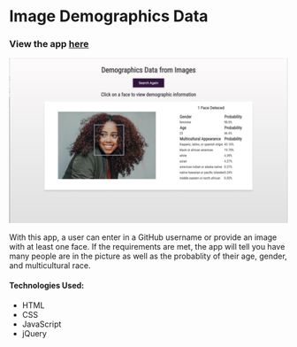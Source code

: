 # Image Demographics Data

### View the app [here](https://jordanepps.github.io/Image-Demographics-Data/)
![alt text](https://github.com/jordanepps/Image-Demographics-Data/blob/master/img/Screen%20Shot%202019-01-21%20at%201.36.50%20PM.png?raw=true "screenshot of app")

With this app, a user can enter in a GitHub username or provide an image with at least one face. If the requirements are met, the app will tell you have many people are in the picture as well as the probablity of their age, gender, and multicultural race.

#### Technologies Used:

- HTML
- CSS
- JavaScript
- jQuery
